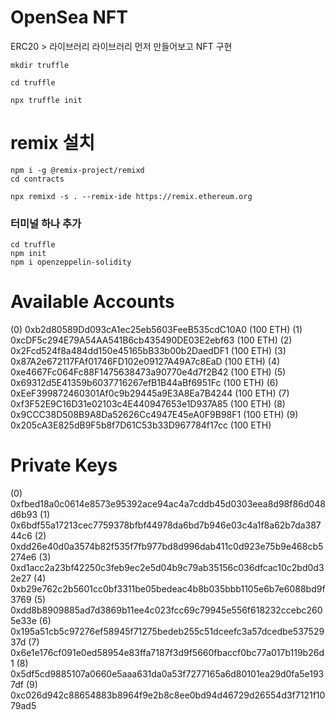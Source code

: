 # OpenSea NFT

ERC20 > 라이브러리
라이브러리 먼저 만들어보고
NFT 구현

```
mkdir truffle

cd truffle

npx truffle init

```

# remix 설치

```
npm i -g @remix-project/remixd
cd contracts

npx remixd -s . --remix-ide https://remix.ethereum.org
```

### 터미널 하나 추가

```
cd truffle
npm init
npm i openzeppelin-solidity
```

# Available Accounts

(0) 0xb2d80589Dd093cA1ec25eb5603FeeB535cdC10A0 (100 ETH)
(1) 0xcDF5c294E79A54AA541B6cb435490DE03E2ebf63 (100 ETH)
(2) 0x2Fcd524f8a484dd150e45165bB33b00b2DaedDF1 (100 ETH)
(3) 0x87A2e672117FAf01746FD102e09127A49A7c8EaD (100 ETH)
(4) 0xe4667Fc064Fc88F1475638473a90770e4d7f2B42 (100 ETH)
(5) 0x69312d5E41359b6037716267efB1B44aBf6951Fc (100 ETH)
(6) 0xEeF399872460301Af0c9b29445a9E3A8Ea7B4244 (100 ETH)
(7) 0xf3F52E9C16D31e02103c4E440947653e1D937A85 (100 ETH)
(8) 0x9CCC38D508B9A8Da52626Cc4947E45eA0F9B98F1 (100 ETH)
(9) 0x205cA3E825dB9F5b8f7D61C53b33D967784f17cc (100 ETH)

# Private Keys

(0) 0xfbed18a0c0614e8573e95392ace94ac4a7cddb45d0303eea8d98f86d048d6b93
(1) 0x6bdf55a17213cec7759378bfbf44978da6bd7b946e03c4a1f8a62b7da38744c6
(2) 0xdd26e40d0a3574b82f535f7fb977bd8d996dab411c0d923e75b9e468cb5274e6
(3) 0xd1acc2a23bf42250c3feb9ec2e5d04b9c79ab35156c036dfcac10c2bd0d32e27
(4) 0xb29e762c2b5601cc0bf3311be05bedeac4b8b035bbb1105e6b7e6088bd9f3769
(5) 0xdd8b8909885ad7d3869b11ee4c023fcc69c79945e556f618232ccebc2605e33e
(6) 0x195a51cb5c97276ef58945f71275bedeb255c51dceefc3a57dcedbe53752937d
(7) 0x6e1e176cf091e0ed58954e83ffa7187f3d9f5660fbaccf0bc77a017b119b26d1
(8) 0x5df5cd9885107a0660e5aaa631da0a53f7277165a6d80101ea29d0fa5e1937df
(9) 0xc026d942c88654883b8964f9e2b8c8ee0bd94d46729d26554d3f7121f1079ad5
